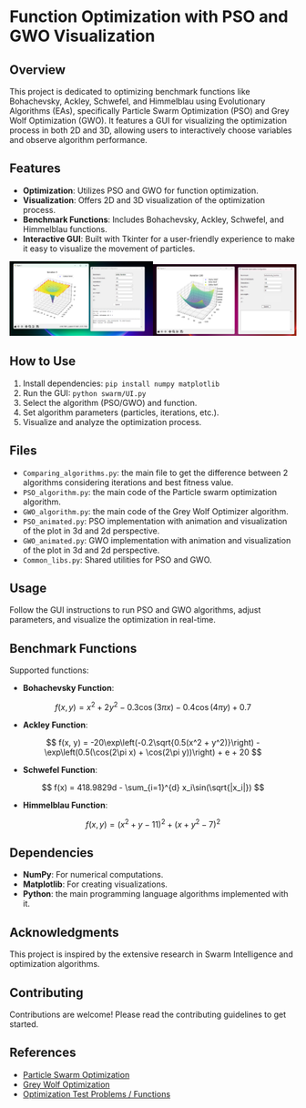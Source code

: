 # Function Optimization with PSO and GWO Visualization

## Overview
This project is dedicated to optimizing benchmark functions like Bohachevsky, Ackley, Schwefel, and Himmelblau using Evolutionary Algorithms (EAs), specifically Particle Swarm Optimization (PSO) and Grey Wolf Optimization (GWO). It features a GUI for visualizing the optimization process in both 2D and 3D, allowing users to interactively choose variables and observe algorithm performance.

## Features
- **Optimization**: Utilizes PSO and GWO for function optimization.
- **Visualization**: Offers 2D and 3D visualization of the optimization process.
- **Benchmark Functions**: Includes Bohachevsky, Ackley, Schwefel, and Himmelblau functions.
- **Interactive GUI**: Built with Tkinter for a user-friendly experience to make it easy to visualize the movement of particles.
<p align="center"><img src="media/GUI1.png" width=50%><img src="media/GUI2.png" width=50%></p>

## How to Use
1. Install dependencies: `pip install numpy matplotlib`
2. Run the GUI: `python swarm/UI.py`
3. Select the algorithm (PSO/GWO) and function.
4. Set algorithm parameters (particles, iterations, etc.).
5. Visualize and analyze the optimization process.

## Files

- `Comparing_algorithms.py`: the main file to get the difference between 2 algorithms considering iterations and best fitness value.
- `PSO_algorithm.py`: the main code of the Particle swarm optimization algorithm.
- `GWO_algorithm.py`: the main code of the Grey Wolf Optimizer algorithm.
- `PSO_animated.py`: PSO implementation with animation and visualization of the plot in 3d and 2d perspective.
- `GWO_animated.py`: GWO implementation with animation and visualization of the plot in 3d and 2d perspective.
- `Common_libs.py`: Shared utilities for PSO and GWO.

## Usage
Follow the GUI instructions to run PSO and GWO algorithms, adjust parameters, and visualize the optimization in real-time.

## Benchmark Functions
Supported functions:
- **Bohachevsky Function**:


$$
f(x, y) = x^2 + 2y^2 - 0.3\cos(3\pi x) - 0.4\cos(4\pi y) + 0.7
$$

- **Ackley Function**:

$$
f(x, y) = -20\exp\left(-0.2\sqrt{0.5(x^2 + y^2)}\right) - \exp\left(0.5(\cos(2\pi x) + \cos(2\pi y))\right) + e + 20
$$

- **Schwefel Function**:

$$
f(x) = 418.9829d - \sum_{i=1}^{d} x_i\sin(\sqrt{|x_i|})
$$

- **Himmelblau Function**:

$$
f(x, y) = (x^2 + y - 11)^2 + (x + y^2 - 7)^2
$$


## Dependencies
- **NumPy**: For numerical computations.
- **Matplotlib**: For creating visualizations.
- **Python**: the main programming language algorithms implemented with it.


## Acknowledgments
This project is inspired by the extensive research in Swarm Intelligence and optimization algorithms.

## Contributing
Contributions are welcome! Please read the contributing guidelines to get started.

## References
- [Particle Swarm Optimization](https://machinelearningmastery.com/a-gentle-introduction-to-particle-swarm-optimization/)
- [Grey Wolf Optimization](https://seyedalimirjalili.com/gwo)
- [Optimization Test Problems / Functions](https://www.sfu.ca/~ssurjano/optimization.html)
